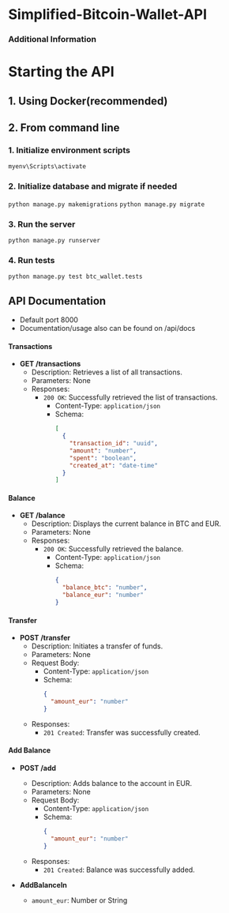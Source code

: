 # Simplified-Bitcoin-Wallet-API

### Additional Information
# Starting the API
## 1. Using Docker(recommended)

## 2. From command line 
### 1. Initialize environment scripts
`myenv\Scripts\activate`
### 2. Initialize database and migrate if needed
`python manage.py makemigrations`
`python manage.py migrate`
### 3. Run the server
`python manage.py runserver`
### 4. Run tests 
`python manage.py test btc_wallet.tests`


## API Documentation

- Default port 8000
- Documentation/usage also can be found on /api/docs
  
#### Transactions

- **GET /transactions**
  - Description: Retrieves a list of all transactions.
  - Parameters: None
  - Responses:
    - `200 OK`: Successfully retrieved the list of transactions.
      - Content-Type: `application/json`
      - Schema:
        ```json
        [
          {
            "transaction_id": "uuid",
            "amount": "number",
            "spent": "boolean",
            "created_at": "date-time"
          }
        ]
        ```

#### Balance

- **GET /balance**
  - Description: Displays the current balance in BTC and EUR.
  - Parameters: None
  - Responses:
    - `200 OK`: Successfully retrieved the balance.
      - Content-Type: `application/json`
      - Schema:
        ```json
        {
          "balance_btc": "number",
          "balance_eur": "number"
        }
        ```

#### Transfer

- **POST /transfer**
  - Description: Initiates a transfer of funds.
  - Parameters: None
  - Request Body:
    - Content-Type: `application/json`
    - Schema:
      ```json
      {
        "amount_eur": "number"
      }
      ```
  - Responses:
    - `201 Created`: Transfer was successfully created.

#### Add Balance

- **POST /add**
  - Description: Adds balance to the account in EUR.
  - Parameters: None
  - Request Body:
    - Content-Type: `application/json`
    - Schema:
      ```json
      {
        "amount_eur": "number"
      }
      ```
  - Responses:
    - `201 Created`: Balance was successfully added.


- **AddBalanceIn**
  - `amount_eur`: Number or String

